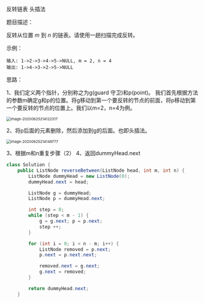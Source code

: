 反转链表 头插法

题目描述：

反转从位置 *m* 到 *n* 的链表。请使用一趟扫描完成反转。

示例：

```
输入: 1->2->3->4->5->NULL, m = 2, n = 4
输出: 1->4->3->2->5->NULL
```

思路：

1、我们定义两个指针，分别称之为g(guard 守卫)和p(point)。
我们首先根据方法的参数m确定g和p的位置。将g移动到第一个要反转的节点的前面，将p移动到第一个要反转的节点的位置上。我们以m=2，n=4为例。

<img src="C:\Users\1308-Lunus\AppData\Roaming\Typora\typora-user-images\image-20200625214122317.png" alt="image-20200625214122317" style="zoom: 67%;" />

2、将p后面的元素删除，然后添加到g的后面。也即头插法。

<img src="C:\Users\1308-Lunus\AppData\Roaming\Typora\typora-user-images\image-20200625214149777.png" alt="image-20200625214149777" style="zoom:67%;" />

3、根据m和n重复步骤（2）
4、返回dummyHead.next

```java
class Solution {
    public ListNode reverseBetween(ListNode head, int m, int n) {
        ListNode dummyHead = new ListNode(0);
        dummyHead.next = head;

        ListNode g = dummyHead;
        ListNode p = dummyHead.next;

        int step = 0;
        while (step < m - 1) {
            g = g.next; p = p.next;
            step ++;
        }

        for (int i = 0; i < n - m; i++) {
            ListNode removed = p.next;
            p.next = p.next.next;

            removed.next = g.next;
            g.next = removed;
        }

        return dummyHead.next;
    }


```

